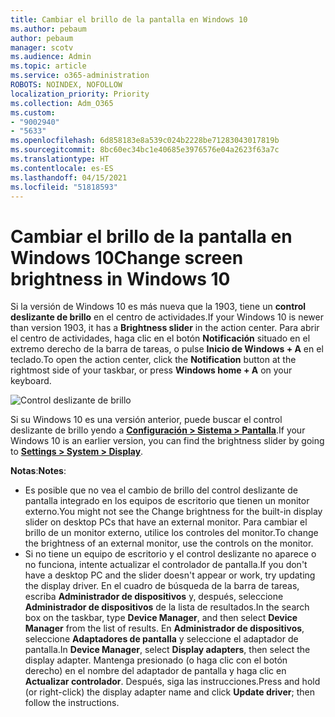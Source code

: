 ```yaml
---
title: Cambiar el brillo de la pantalla en Windows 10
ms.author: pebaum
author: pebaum
manager: scotv
ms.audience: Admin
ms.topic: article
ms.service: o365-administration
ROBOTS: NOINDEX, NOFOLLOW
localization_priority: Priority
ms.collection: Adm_O365
ms.custom:
- "9002940"
- "5633"
ms.openlocfilehash: 6d858183e8a539c024b2228be71283043017819b
ms.sourcegitcommit: 8bc60ec34bc1e40685e3976576e04a2623f63a7c
ms.translationtype: HT
ms.contentlocale: es-ES
ms.lasthandoff: 04/15/2021
ms.locfileid: "51818593"
---
```

# <a name="change-screen-brightness-in-windows-10"></a><span data-ttu-id="411d6-102">Cambiar el brillo de la pantalla en Windows 10</span><span class="sxs-lookup"><span data-stu-id="411d6-102">Change screen brightness in Windows 10</span></span>

<span data-ttu-id="411d6-103">Si la versión de Windows 10 es más nueva que la 1903, tiene un **control deslizante de brillo** en el centro de actividades.</span><span class="sxs-lookup"><span data-stu-id="411d6-103">If your Windows 10 is newer than version 1903, it has a **Brightness slider** in the action center.</span></span> <span data-ttu-id="411d6-104">Para abrir el centro de actividades, haga clic en el botón **Notificación** situado en el extremo derecho de la barra de tareas, o pulse **Inicio de Windows + A** en el teclado.</span><span class="sxs-lookup"><span data-stu-id="411d6-104">To open the action center, click the **Notification** button at the rightmost side of your taskbar, or press **Windows home + A** on your keyboard.</span></span>

![Control deslizante de brillo](media/brightness-slider.png)

<span data-ttu-id="411d6-106">Si su Windows 10 es una versión anterior, puede buscar el control deslizante de brillo yendo a **[Configuración > Sistema > Pantalla](ms-settings:display?activationSource=GetHelp)**.</span><span class="sxs-lookup"><span data-stu-id="411d6-106">If your Windows 10 is an earlier version, you can find the brightness slider by going to **[Settings > System > Display](ms-settings:display?activationSource=GetHelp)**.</span></span>

<span data-ttu-id="411d6-107">**Notas**:</span><span class="sxs-lookup"><span data-stu-id="411d6-107">**Notes**:</span></span>

- <span data-ttu-id="411d6-108">Es posible que no vea el cambio de brillo del control deslizante de pantalla integrado en los equipos de escritorio que tienen un monitor externo.</span><span class="sxs-lookup"><span data-stu-id="411d6-108">You might not see the Change brightness for the built-in display slider on desktop PCs that have an external monitor.</span></span> <span data-ttu-id="411d6-109">Para cambiar el brillo de un monitor externo, utilice los controles del monitor.</span><span class="sxs-lookup"><span data-stu-id="411d6-109">To change the brightness of an external monitor, use the controls on the monitor.</span></span>
- <span data-ttu-id="411d6-110">Si no tiene un equipo de escritorio y el control deslizante no aparece o no funciona, intente actualizar el controlador de pantalla.</span><span class="sxs-lookup"><span data-stu-id="411d6-110">If you don't have a desktop PC and the slider doesn't appear or work, try updating the display driver.</span></span> <span data-ttu-id="411d6-111">En el cuadro de búsqueda de la barra de tareas, escriba **Administrador de dispositivos** y, después, seleccione **Administrador de dispositivos** de la lista de resultados.</span><span class="sxs-lookup"><span data-stu-id="411d6-111">In the search box on the taskbar, type **Device Manager**, and then select **Device Manager** from the list of results.</span></span> <span data-ttu-id="411d6-112">En **Administrador de dispositivos**, seleccione **Adaptadores de pantalla** y seleccione el adaptador de pantalla.</span><span class="sxs-lookup"><span data-stu-id="411d6-112">In **Device Manager**, select **Display adapters**, then select the display adapter.</span></span> <span data-ttu-id="411d6-113">Mantenga presionado (o haga clic con el botón derecho) en el nombre del adaptador de pantalla y haga clic en **Actualizar controlador**. Después, siga las instrucciones.</span><span class="sxs-lookup"><span data-stu-id="411d6-113">Press and hold (or right-click) the display adapter name and click **Update driver**; then follow the instructions.</span></span>
